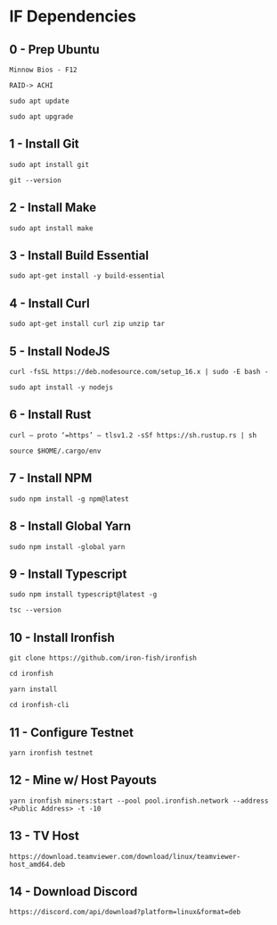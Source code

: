 # IF Dependencies
## 0 - Prep Ubuntu
```
Minnow Bios - F12
```
```
RAID-> ACHI
```
```
sudo apt update
```
```
sudo apt upgrade
```
## 1 - Install Git
```
sudo apt install git
```
```
git --version
```
## 2 - Install Make
```
sudo apt install make
```
## 3 - Install Build Essential
```
sudo apt-get install -y build-essential
```
## 4 - Install Curl
```
sudo apt-get install curl zip unzip tar
```
## 5 - Install NodeJS
```
curl -fsSL https://deb.nodesource.com/setup_16.x | sudo -E bash -
```
```
sudo apt install -y nodejs
```
## 6 - Install Rust
```
curl — proto ‘=https’ — tlsv1.2 -sSf https://sh.rustup.rs | sh
```
```
source $HOME/.cargo/env
```
## 7 - Install NPM
```
sudo npm install -g npm@latest
```
## 8 - Install Global Yarn
```
sudo npm install -global yarn
```
## 9 - Install Typescript 
```
sudo npm install typescript@latest -g
```
```
tsc --version
```
## 10 - Install Ironfish 
```
git clone https://github.com/iron-fish/ironfish
```
```
cd ironfish
```
```
yarn install
```
```
cd ironfish-cli
```
## 11 - Configure Testnet 
```
yarn ironfish testnet
```
## 12 - Mine w/ Host Payouts 
```
yarn ironfish miners:start --pool pool.ironfish.network --address <Public Address> -t -10
```
## 13 - TV Host
```
https://download.teamviewer.com/download/linux/teamviewer-host_amd64.deb
```
## 14 - Download Discord
```
https://discord.com/api/download?platform=linux&format=deb
```
